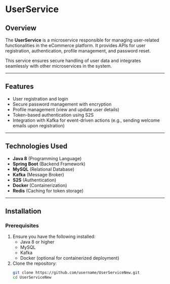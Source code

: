 # UserService

## Overview
The **UserService** is a microservice responsible for managing user-related functionalities in the eCommerce platform. It provides APIs for user registration, authentication, profile management, and password reset.

This service ensures secure handling of user data and integrates seamlessly with other microservices in the system.

---

## Features
- User registration and login
- Secure password management with encryption
- Profile management (view and update user details)
- Token-based authentication using S2S
- Integration with Kafka for event-driven actions (e.g., sending welcome emails upon registration)

---

## Technologies Used
- **Java 8** (Programming Language)
- **Spring Boot** (Backend Framework)
- **MySQL** (Relational Database)
- **Kafka** (Message Broker)
- **S2S** (Authentication)
- **Docker** (Containerization)
- **Redis** (Caching for token storage)

---

## Installation

### Prerequisites
1. Ensure you have the following installed:
   - Java 8 or higher
   - MySQL
   - Kafka
   - Docker (optional for containerized deployment)
2. Clone the repository:
   ```bash
   git clone https://github.com/username/UserServiceNew.git
   cd UserServiceNew
